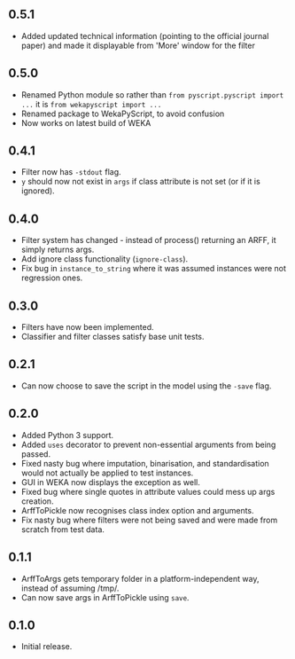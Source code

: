 0.5.1
---

* Added updated technical information (pointing to the official journal paper) and made it displayable from 'More' window for the filter

0.5.0
---

* Renamed Python module so rather than `from pyscript.pyscript import ...` it is `from wekapyscript import ...`
* Renamed package to WekaPyScript, to avoid confusion
* Now works on latest build of WEKA

0.4.1
---

* Filter now has `-stdout` flag.
* `y` should now not exist in `args` if class attribute is not set (or if it is ignored).

0.4.0
---

* Filter system has changed - instead of process() returning an ARFF, it simply returns args.
* Add ignore class functionality (`ignore-class`).
* Fix bug in `instance_to_string` where it was assumed instances were not regression ones.

0.3.0
---

* Filters have now been implemented.
* Classifier and filter classes satisfy base unit tests.

0.2.1
---

* Can now choose to save the script in the model using the `-save` flag.

0.2.0
---

* Added Python 3 support.
* Added `uses` decorator to prevent non-essential arguments from being passed.
* Fixed nasty bug where imputation, binarisation, and standardisation would not actually
  be applied to test instances.
* GUI in WEKA now displays the exception as well.
* Fixed bug where single quotes in attribute values could mess up args creation.
* ArffToPickle now recognises class index option and arguments.
* Fix nasty bug where filters were not being saved and were made from scratch from test data.

0.1.1
---

* ArffToArgs gets temporary folder in a platform-independent way, instead of assuming /tmp/.
* Can now save args in ArffToPickle using `save`.

0.1.0
---

* Initial release.
